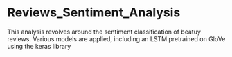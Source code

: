 # Reviews_Sentiment_Analysis

This analysis revolves around the sentiment classification of beatuy reviews. Various models are applied, including an LSTM pretrained on GloVe using the keras library
